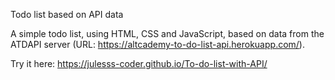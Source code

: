 Todo list based on API data

A simple todo list, using HTML, CSS and JavaScript,  based on data from the ATDAPI server (URL: https://altcademy-to-do-list-api.herokuapp.com/).

Try it here: https://julesss-coder.github.io/To-do-list-with-API/